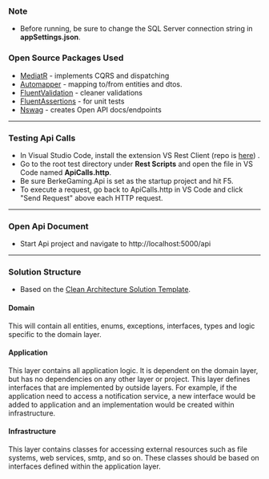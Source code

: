 ### Note
* Before running, be sure to change the SQL Server connection string in **appSettings.json**.


### Open Source Packages Used
* [MediatR](https://github.com/jbogard/MediatR) - implements CQRS and dispatching
* [Automapper](https://github.com/AutoMapper/AutoMapper) - mapping to/from entities and dtos.
* [FluentValidation](https://github.com/FluentValidation/FluentValidation) - cleaner validations
* [FluentAssertions](https://github.com/fluentassertions/fluentassertions) - for unit tests
* [Nswag](https://github.com/RicoSuter/NSwag) - creates Open API docs/endpoints

---

### Testing Api Calls

* In Visual Studio Code, install the extension VS Rest Client (repo is [here](https://github.com/Huachao/vscode-restclient)) .
* Go to the root test directory under **Rest Scripts** and open the file in VS Code named **ApiCalls.http**.  
* Be sure BerkeGaming.Api is set as the startup project and hit F5.
* To execute a request, go back to ApiCalls.http in VS Code and click "Send Request" above each HTTP request.

---

### Open Api Document
* Start Api project and navigate to http://localhost:5000/api

---

### Solution Structure

* Based on the [Clean Architecture Solution Template](https://github.com/jasontaylordev/CleanArchitecture).


#### Domain

This will contain all entities, enums, exceptions, interfaces, types and logic specific to the domain layer.

#### Application

This layer contains all application logic. It is dependent on the domain layer, but has no dependencies on any other layer or project. This layer defines interfaces that are implemented by outside layers. For example, if the application need to access a notification service, a new interface would be added to application and an implementation would be created within infrastructure.

#### Infrastructure

This layer contains classes for accessing external resources such as file systems, web services, smtp, and so on. These classes should be based on interfaces defined within the application layer.